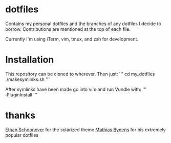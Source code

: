 # dotfiles
Contains my personal dotfiles and the branches of any dotfiles I 
decide to borrow. Contributions are mentioned at the top of each file.

Currently I'm using iTerm, vim, tmux, and zsh for development.

# Installation
This repository can be cloned to wherever. Then just:
'''
cd my_dotfiles
./makesymlinks.sh
'''

After symlinks have been made go into vim and run Vundle with:
'''
:PluginInstall
'''

# thanks
[Ethan Schoonover](http://ethanschoonover.com/) for the solarized theme
[Mathias Bynens](https://github.com/mathiasbynens/dotfiles/blob/master/README.md) for his extremely popular dotfiles

